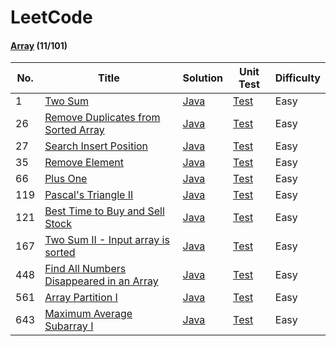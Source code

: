 # LeetCode


#### [Array](src/main/luyao/array) (11/101)


| No. | Title | Solution | Unit Test | Difficulty |
| --- | ----- | -------- | --------- | ---------- |
|1|[Two Sum](https://leetcode.com/problems/two-sum/description/) | [Java](src/main/java/luyao/array/TwoSum.java)|[Test](src/test/java/luyao/array/TwoSumTest.java)|Easy|
|26|[Remove Duplicates from Sorted Array](https://leetcode.com/problems/remove-duplicates-from-sorted-array/description/) | [Java](src/main/java/luyao/array/RemoveDuplicates.java)|[Test](src/test/java/luyao/array/RemoveDuplicatesTest.java)|Easy|
|27|[Search Insert Position](https://leetcode.com/problems/search-insert-position/description/) | [Java](src/main/java/luyao/array/SearchInsert.java)|[Test](src/test/java/luyao/array/SearchInsertTest.java)|Easy|
|35|[Remove Element](https://leetcode.com/problems/remove-duplicates-from-sorted-array/description/) | [Java](src/main/java/luyao/array/RemoveElement.java)|[Test](src/test/java/luyao/array/RemoveElementTest.java)|Easy|
|66|[Plus One](https://leetcode.com/problems/plus-one/description/) | [Java](src/main/java/luyao/array/PlusOne.java)|[Test](src/test/java/luyao/array/PlusOneTest.java)|Easy|
|119|[Pascal's Triangle II](https://leetcode.com/problems/pascals-triangle-ii/description/) | [Java](src/main/java/luyao/array/PascalTriangle_II.java)|[Test](src/test/java/luyao/array/PascalTriangle_II_Test.java)|Easy|
|121|[Best Time to Buy and Sell Stock](https://leetcode.com/problems/best-time-to-buy-and-sell-stock/description/) | [Java](src/main/java/luyao/array/MaxProfit.java)|[Test](src/test/java/luyao/array/MaxProfitTest.java)|Easy|
|167|[Two Sum II - Input array is sorted](https://leetcode.com/problems/two-sum-ii-input-array-is-sorted/description/) | [Java](src/main/java/luyao/array/TwoSum_II.java)|[Test](src/test/java/luyao/array/TwoSum_II_Test.java)|Easy|
|448|[Find All Numbers Disappeared in an Array](https://leetcode.com/problems/find-all-numbers-disappeared-in-an-array/description/) | [Java](src/main/java/luyao/array/FindDisappearedNumbers.java)|[Test](src/test/java/luyao/array/FindDisappearedNumbersTest.java)|Easy|
|561|[Array Partition I](https://leetcode.com/problems/array-partition-i/description/) | [Java](src/main/java/luyao/array/ArrayPartition_I.java)|[Test](src/test/java/luyao/array/ArrayPartition_I_Test.java)|Easy|
|643|[Maximum Average Subarray I](https://leetcode.com/problems/maximum-average-subarray-i/description/) | [Java](src/main/java/luyao/array/Maximum_Average_Subarray_I.java)|[Test](src/test/java/luyao/array/Maximum_Average_Subarray_ITest.java)|Easy|